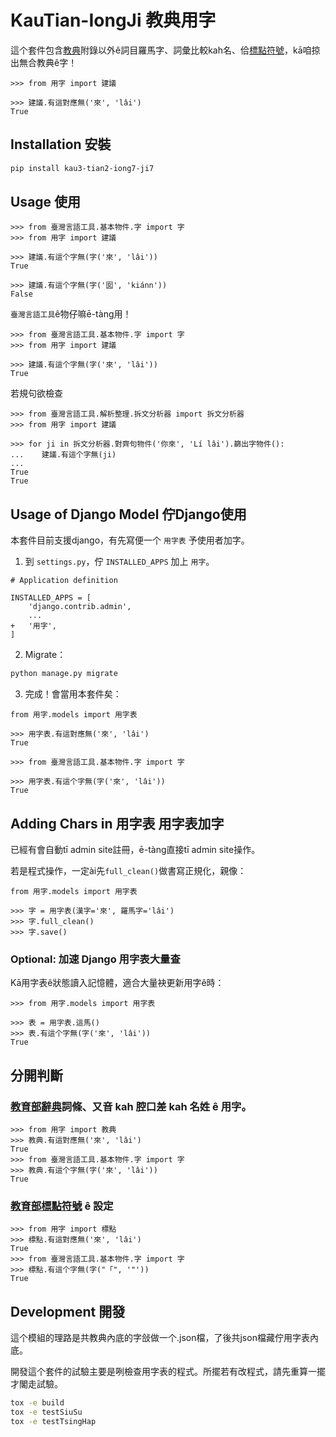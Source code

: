 # KauTian-IongJi 教典用字

這个套件包含[教典](https://sutian.moe.edu.tw/zh-hant/siongkuantsuguan/)附錄以外ê詞目羅馬字、詞彙比較kah名、佮[標點符號](https://language.moe.gov.tw/001/upload/files/site_content/m0001/hau/c2.htm)，kā咱掠出無合教典ê字！

```py3
>>> from 用字 import 建議

>>> 建議.有這對應無('來', 'lâi')
True
```

## Installation 安裝

```bash
pip install kau3-tian2-iong7-ji7
```

## Usage 使用

```py3
>>> from 臺灣言語工具.基本物件.字 import 字
>>> from 用字 import 建議

>>> 建議.有這个字無(字('來', 'lâi'))
True

>>> 建議.有這个字無(字('囡', 'kiánn'))
False
```

`臺灣言語工具`ê物仔嘛ē-tàng用！

```py3
>>> from 臺灣言語工具.基本物件.字 import 字
>>> from 用字 import 建議

>>> 建議.有這个字無(字('來', 'lâi'))
True
```
若規句欲檢查
```py3
>>> from 臺灣言語工具.解析整理.拆文分析器 import 拆文分析器
>>> from 用字 import 建議

>>> for ji in 拆文分析器.對齊句物件('你來', 'Lí lâi').篩出字物件():
...    建議.有這个字無(ji)
...
True
True
```

## Usage of Django Model 佇Django使用
本套件目前支援django，有先寫便一个 `用字表` 予使用者加字。

1. 到 `settings.py`，佇 `INSTALLED_APPS` 加上 `用字`。
```py3
# Application definition

INSTALLED_APPS = [
    'django.contrib.admin',
    ...
+   '用字',
]
```
2. Migrate：
```bash
python manage.py migrate
```
3. 完成！會當用本套件矣：
```py3
from 用字.models import 用字表

>>> 用字表.有這對應無('來', 'lâi')
True

>>> from 臺灣言語工具.基本物件.字 import 字

>>> 用字表.有這个字無(字('來', 'lâi'))
True
```

## Adding Chars in 用字表 用字表加字

已經有會自動tī admin site註冊，ē-tàng直接tī admin site操作。

若是程式操作，一定ài先`full_clean()`做書寫正規化，親像：

```py3
from 用字.models import 用字表

>>> 字 = 用字表(漢字='來', 羅馬字='lâi')
>>> 字.full_clean()
>>> 字.save()
```


### Optional: 加速 Django 用字表大量查

Kā用字表ê狀態讀入記憶體，適合大量袂更新用字ê時：

```py3
>>> from 用字.models import 用字表

>>> 表 = 用字表.這馬()
>>> 表.有這个字無(字('來', 'lâi'))
True
```


## 分開判斷
### [教育部辭典](https://twblg.dict.edu.tw/holodict_new/)詞條、又音 kah 腔口差 kah 名姓 ê 用字。
```py3
>>> from 用字 import 教典
>>> 教典.有這對應無('來', 'lâi')
True
>>> from 臺灣言語工具.基本物件.字 import 字
>>> 教典.有這个字無(字('來', 'lâi'))
True
```

### [教育部標點符號](https://language.moe.gov.tw/001/Upload/FILES/SITE_CONTENT/M0001/HAU/c2.htm) ê 設定

```py3
>>> from 用字 import 標點
>>> 標點.有這對應無('來', 'lâi')
True
>>> from 臺灣言語工具.基本物件.字 import 字
>>> 標點.有這个字無(字("「", '"'))
True
```

## Development 開發

這个模組的理路是共教典內底的字敆做一个.json檔，了後共json檔藏佇用字表內底。

開發這个套件的試驗主要是咧檢查用字表的程式。所擺若有改程式，請先重算一擺才閣走試驗。

```bash
tox -e build
tox -e testSiuSu
tox -e testTsingHap
```

